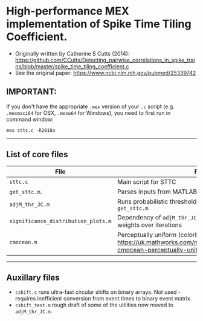 # High-performance MEX implementation of Spike Time Tiling Coefficient.
 
 *   Originally written by Catherine S Cutts (2014): https://github.com/CCutts/Detecting_pairwise_correlations_in_spike_trains/blob/master/spike_time_tiling_coefficient.c
 *   See the original paper: https://www.ncbi.nlm.nih.gov/pubmed/25339742

## IMPORTANT:

If you don't have the appropriate `.mex` version of your `.c` script (e.g. `.mexmaci64` for OSX, `.mexw64` for Windows), you need to first run in command window:

`mex sttc.c -R2018a`

---
## List of core files ##
|File            |Function      |
| ----------------|-------------|
| `sttc.c`        | Main script for STTC |
| `get_sttc.m`.   | Parses inputs from MATLAB and passes them to `sttc.c`| 
| `adjM_thr_JC.m` | Runs probabilistic thresholding of adjacency matrix output by `get_sttc.m`|
| `significance_distribution_plots.m`| Dependency of `adjM_thr_JC.m`, plots the evolution of threshold weights over iterations|
| `cmocean.m`| Perceptually uniform (colorblind friendly) colormaps. See: https://uk.mathworks.com/matlabcentral/fileexchange/57773-cmocean-perceptually-uniform-colormaps.

---
## Auxillary files ##
* `cshift.c` runs ultra-fast circular shifts on binary arrays. Not used - requires inefficient conversion from event times to binary event matrix.
* `cshift_test.m` rough draft of some of the utilities now moved to `adjM_thr_JC.m`.

